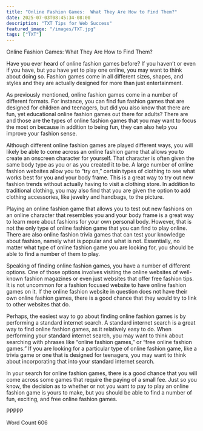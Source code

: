 ```yaml
---
title: "Online Fashion Games:  What They Are How to Find Them?"
date: 2025-07-03T08:45:34-08:00
description: "TXT Tips for Web Success"
featured_image: "/images/TXT.jpg"
tags: ["TXT"]
---
```


Online Fashion Games:  What They Are How to Find Them?

Have you ever heard of online fashion games before?  If you haven’t or even if you have, but you have yet to play one online, you may want to think about doing so.  Fashion games come in all different sizes, shapes, and styles and they are actually designed for more than just entertainment.

As previously mentioned, online fashion games come in a number of different formats. For instance, you can find fun fashion games that are designed for children and teenagers, but did you also know that there are fun, yet educational online fashion games out there for adults? There are and those are the types of online fashion games that you may want to focus the most on because in addition to being fun, they can also help you improve your fashion sense.

Although different online fashion games are played different ways, you will likely be able to come across an online fashion game that allows you to create an onscreen character for yourself. That character is often given the same body type as you or as you created it to be.  A large number of online fashion websites allow you to “try on,” certain types of clothing to see what works best for you and your body frame.  This is a great way to try out new fashion trends without actually having to visit a clothing store.  In addition to traditional clothing, you may also find that you are given the option to add clothing accessories, like jewelry and handbags, to the picture.

Playing an online fashion game that allows you to test out new fashions on an online character that resembles you and your body frame is a great way to learn more about fashions for your own personal body.  However, that is not the only type of online fashion game that you can find to play online. There are also online fashion trivia games that can test your knowledge about fashion, namely what is popular and what is not.  Essentially, no matter what type of online fashion game you are looking for, you should be able to find a number of them to play.

Speaking of finding online fashion games, you have a number of different options.  One of those options involves visiting the online websites of well-known fashion magazines or even just websites that offer free fashion tips.  It is not uncommon for a fashion focused website to have online fashion games on it.  If the online fashion website in question does not have their own online fashion games, there is a good chance that they would try to link to other websites that do.

Perhaps, the easiest way to go about finding online fashion games is by performing a standard internet search.  A standard internet search is a great way to find online fashion games, as it relatively easy to do. When performing your standard internet search, you may want to think about searching with phrases like “online fashion games,” or “free online fashion games.”  If you are looking for a particular type of online fashion game, like a trivia game or one that is designed for teenagers, you may want to think about incorporating that into your standard internet search.

In your search for online fashion games, there is a good chance that you will come across some games that require the paying of a small fee.  Just so you know, the decision as to whether or not you want to pay to play an online fashion game is yours to make, but you should be able to find a number of fun, exciting, and free online fashion games.

PPPPP

Word Count 606

